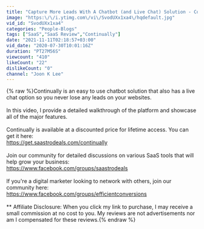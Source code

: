 ```yaml
---
title: "Capture More Leads With A Chatbot (and Live Chat) Solution - Continually Walkthrough and Review"
image: "https:\/\/i.ytimg.com\/vi\/SvodUXx1xa4\/hqdefault.jpg"
vid_id: "SvodUXx1xa4"
categories: "People-Blogs"
tags: ["SaaS","SaaS Review","Continually"]
date: "2021-11-11T02:18:57+03:00"
vid_date: "2020-07-30T10:01:16Z"
duration: "PT27M56S"
viewcount: "410"
likeCount: "22"
dislikeCount: "0"
channel: "Joon K Lee"
---
```

{% raw %}Continually is an easy to use chatbot solution that also has a live chat option so you never lose any leads on your websites. <br /><br />In this video, I provide a detailed walkthrough of the platform and showcase all of the major features. <br /><br />Continually is available at a discounted price for lifetime access. You can get it here: <br /><a rel="nofollow" target="blank" href="https://get.saastrodeals.com/continually">https://get.saastrodeals.com/continually</a><br /><br />Join our community for detailed discussions on various SaaS tools that will help grow your business:<br /><a rel="nofollow" target="blank" href="https://www.facebook.com/groups/saastrodeals">https://www.facebook.com/groups/saastrodeals</a><br /><br />If you're a digital marketer looking to network with others, join our community here:<br /><a rel="nofollow" target="blank" href="https://www.facebook.com/groups/efficientconversions">https://www.facebook.com/groups/efficientconversions</a><br /><br />** Affiliate Disclosure: When you click my link to purchase, I may receive a small commission at no cost to you. My reviews are not advertisements nor am I compensated for these reviews.{% endraw %}
